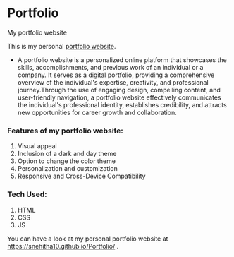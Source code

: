 # Portfolio
My portfolio website


This is my personal [portfolio website](https://snehitha10.github.io/Portfolio/). 

- A portfolio website is a personalized online platform that showcases the skills, accomplishments, and previous work of an individual or a company. It serves as a digital portfolio, providing a comprehensive overview of the individual's expertise, creativity, and professional journey.Through the use of engaging design, compelling content, and user-friendly navigation, a portfolio website effectively communicates the individual's professional identity, establishes credibility, and attracts new opportunities for career growth and collaboration.

### Features of my portfolio website:
1. Visual appeal
2. Inclusion of a dark and day theme
3. Option to change the color theme
4. Personalization and customization
5. Responsive and Cross-Device Compatibility

### Tech Used: 
1. HTML
2. CSS
3. JS

You can have a look at my personal portfolio website at https://snehitha10.github.io/Portfolio/ .

